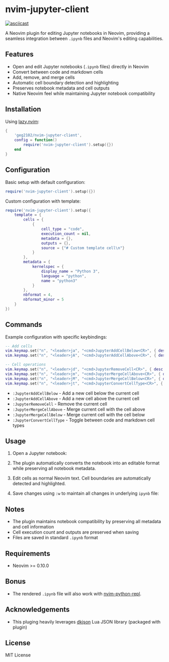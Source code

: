 # nvim-jupyter-client
[![asciicast](https://asciinema.org/a/x9usnBgPpL8AcmgaG3vOk5qrG.svg)](https://asciinema.org/a/x9usnBgPpL8AcmgaG3vOk5qrG)

A Neovim plugin for editing Jupyter notebooks in Neovim, providing a seamless integration between `.ipynb` files and Neovim's editing capabilities.

## Features

- Open and edit Jupyter notebooks (`.ipynb` files) directly in Neovim
- Convert between code and markdown cells
- Add, remove, and merge cells
- Automatic cell boundary detection and highlighting
- Preserves notebook metadata and cell outputs
- Native Neovim feel while maintaining Jupyter notebook compatibility

## Installation
Using [lazy.nvim](https://github.com/folke/lazy.nvim):

```lua
{
    'geg2102/nvim-jupyter-client',
    config = function()
        require('nvim-jupyter-client').setup({})
    end
}
```

## Configuration

Basic setup with default configuration:

```lua
require('nvim-jupyter-client').setup({})
```

Custom configuration with template:

```lua
require('nvim-jupyter-client').setup({
    template = {
        cells = {
            {
                cell_type = "code",
                execution_count = nil,
                metadata = {},
                outputs = {},
                source = {"# Custom template cell\n"}
            }
        },
        metadata = {
            kernelspec = {
                display_name = "Python 3",
                language = "python",
                name = "python3"
            }
        },
        nbformat = 4,
        nbformat_minor = 5
    }
})
```

## Commands

Example configuration with specific keybindings:

```lua
-- Add cells
vim.keymap.set("n", "<leader>ja", "<cmd>JupyterAddCellBelow<CR>", { desc = "Add Jupyter cell below" })
vim.keymap.set("n", "<leader>jA", "<cmd>JupyterAddCellAbove<CR>", { desc = "Add Jupyter cell above" })

-- Cell operations
vim.keymap.set("n", "<leader>jd", "<cmd>JupyterRemoveCell<CR>", { desc = "Remove current Jupyter cell" })
vim.keymap.set("n", "<leader>jm", "<cmd>JupyterMergeCellAbove<CR>", { desc = "Merge with cell above" })
vim.keymap.set("n", "<leader>jM", "<cmd>JupyterMergeCellBelow<CR>", { desc = "Merge with cell below" })
vim.keymap.set("n", "<leader>jt", "<cmd>JupyterConvertCellType<CR>", { desc = "Convert cell type (code/markdown)" })
```


- `:JupyterAddCellBelow` - Add a new cell below the current cell
- `:JupyterAddCellAbove` - Add a new cell above the current cell
- `:JupyterRemoveCell` - Remove the current cell
- `:JupyterMergeCellAbove` - Merge current cell with the cell above
- `:JupyterMergeCellBelow` - Merge current cell with the cell below
- `:JupyterConvertCellType` - Toggle between code and markdown cell types

## Usage

1. Open a Jupyter notebook:

2. The plugin automatically converts the notebook into an editable format while preserving all notebook metadata.

3. Edit cells as normal Neovim text. Cell boundaries are automatically detected and highlighted.

4. Save changes using `:w` to maintain all changes in underlying `ipynb` file:

## Notes

- The plugin maintains notebook compatibility by preserving all metadata and cell information
- Cell execution count and outputs are preserved when saving
- Files are saved in standard `.ipynb` format

## Requirements

- Neovim >= 0.10.0

## Bonus 

- The rendered `.ipynb` file will also work with [nvim-python-repl](https://github.com/geg2102/nvim-python-repl). 

## Acknowledgements
- This pluging heavily leverages [dkjson](https://github.com/LuaDist/dkjson) Lua JSON library (packaged with plugin)

## License

MIT License
